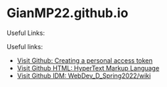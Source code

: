 # GianMP22.github.io
<html>
	<head>
		<meta charset="utf-8">
		<p>Useful Links:</p>
	</head>
	<body>
		<p> Useful links: </p>
		<ul>
			<li> <a href="https://docs.github.com/en/authentication/keeping-your-account-and-data-secure/creating-a-personal-access-token#creating-a-token">Visit Github: Creating a personal access token</a>
			</li>
			<li> <a href="https://developer.mozilla.org/en-US/docs/Web/HTML">Visit Github HTML: HyperText Markup Language</a>
			</li>
			<li> <a href="https://github.com/IDMNYU/webDev_D_Spring2022/wiki">Visit Github IDM: WebDev_D_Spring2022/wiki</a>
			</li>
		</ul>
	</body>
</html>


<!--
  <p> Useful links: </p>
  <ul>
    <li> <a href="https://docs.github.com/en/authentication/keeping-your-account-and-data-secure/creating-a-personal-access-token#creating-a-token">Visit Github: Creating a personal access token</a>
   </li>
   <li> <a href="https://developer.mozilla.org/en-US/docs/Web/HTML">Visit Github HTML: HyperText Markup Language</a>
   </li>
    <li> <a href="https://github.com/IDMNYU/webDev_D_Spring2022/wiki">Visit Github IDM: WebDev_D_Spring2022/wiki</a>
    </li>
  </ul>
  -->
